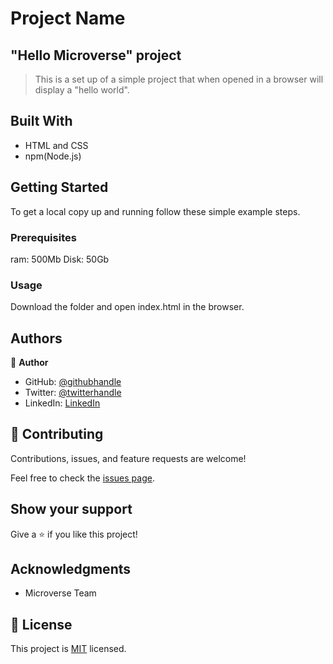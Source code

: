 # Project Name
## "Hello Microverse" project
> This is a set up of a simple project that when opened in a browser will display a "hello world".


## Built With

- HTML and CSS
- npm(Node.js)


## Getting Started

To get a local copy up and running follow these simple example steps.

### Prerequisites
ram: 500Mb
Disk: 50Gb

### Usage
Download the folder and open index.html in the browser.


## Authors

👤 **Author**

- GitHub: [@githubhandle](https://github.com/DaveZag)
- Twitter: [@twitterhandle](https://twitter.com/davezagabe2)
- LinkedIn: [LinkedIn](https://www.linkedin.com/in/dave-zagabe-03597a247/)


## 🤝 Contributing

Contributions, issues, and feature requests are welcome!

Feel free to check the [issues page](../../issues/).

## Show your support

Give a ⭐️ if you like this project!

## Acknowledgments

- Microverse Team

## 📝 License

This project is [MIT](./LICENSE) licensed.